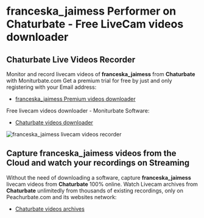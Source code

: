 # franceska_jaimess Performer on Chaturbate - Free LiveCam videos downloader

## Chaturbate Live Videos Recorder

Monitor and record livecam videos of **franceska_jaimess** from **Chaturbate** with Moniturbate.com
Get a premium trial for free by just and only registering with your Email address:
* [franceska_jaimess Premium videos downloader](https://moniturbate.com/request-demo-licence-key.html)

Free livecam videos downloader - Moniturbate Software:
* [Chaturbate videos downloader](https://moniturbate.com/moniturbate-download-software.html)

![franceska_jaimess livecam videos recorder](https://peachurnet.com/templates/moniturbate-software.png)


## Capture franceska_jaimess videos from the Cloud and watch your recordings on Streaming

Without the need of downloading a software, capture **franceska_jaimess** livecam videos from **Chaturbate** 100% online.
Watch Livecam archives from **Chaturbate** unlimitedly from thousands of existing recordings, only on Peachurbate.com and its websites network:
* [Chaturbate videos archives](https://peachurnet.com/)